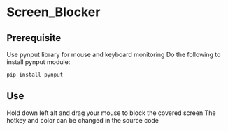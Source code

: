 # Screen_Blocker

## Prerequisite
Use pynput library for mouse and keyboard monitoring
Do the following to install pynput module:
```
pip install pynput
```

## Use
Hold down left alt and drag your mouse to block the covered screen
The hotkey and color can be changed in the source code
